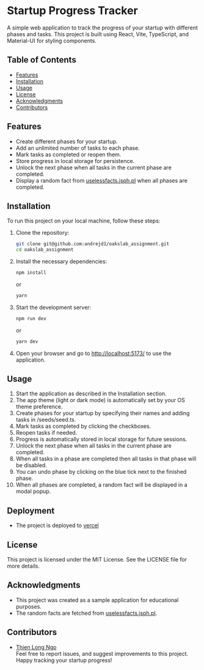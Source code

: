 # Startup Progress Tracker

A simple web application to track the progress of your startup with different phases and tasks. This project is built using React, Vite, TypeScript, and Material-UI for styling components.

## Table of Contents

- [Features](#features)
- [Installation](#installation)
- [Usage](#usage)
- [License](#license)
- [Acknowledgments](#acknowledgments)
- [Contributors](#contributors)

## Features

- Create different phases for your startup.
- Add an unlimited number of tasks to each phase.
- Mark tasks as completed or reopen them.
- Store progress in local storage for persistence.
- Unlock the next phase when all tasks in the current phase are completed.
- Display a random fact from [uselessfacts.jsph.pl](https://uselessfacts.jsph.pl/random.json) when all phases are completed.

## Installation

To run this project on your local machine, follow these steps:

1. Clone the repository:

   ```bash
   git clone git@github.com:andrejd1/oakslab_assignment.git
   cd oakslab_assignment
   ```

2. Install the necessary dependencies:

   ```bash
   npm install
   ```
   or
   ```bash
   yarn
   ```

3. Start the development server:

   ```bash
   npm run dev
   ```
   or
   ```bash
   yarn dev
   ```

4. Open your browser and go to [http://localhost:5173/](http://localhost:5173/) to use the application.

## Usage

1. Start the application as described in the Installation section.
2. The app theme (light or dark mode) is automatically set by your OS theme preference.
3. Create phases for your startup by specifying their names and adding tasks in /seeds/seed.ts.
4. Mark tasks as completed by clicking the checkboxes.
5. Reopen tasks if needed.
6. Progress is automatically stored in local storage for future sessions.
7. Unlock the next phase when all tasks in the current phase are completed.
8. When all tasks in a phase are completed then all tasks in that phase will be disabled.
9. You can undo phase by clicking on the blue tick next to the finished phase.
10. When all phases are completed, a random fact will be displayed in a modal popup.


## Deployment
- The project is deployed to [vercel](https://oakslab-assignment-ten.vercel.app/)

## License

This project is licensed under the MIT License. See the LICENSE file for more details.

## Acknowledgments

- This project was created as a sample application for educational purposes.
- The random facts are fetched from [uselessfacts.jsph.pl](https://uselessfacts.jsph.pl/random.json).

## Contributors

- [Thien Long Ngo](https://github.com/andrejd1)\
Feel free to report issues, and suggest improvements to this project.\
Happy tracking your startup progress!
